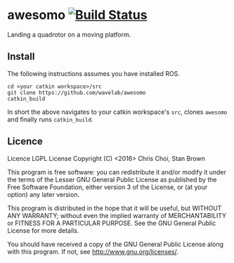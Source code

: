 # awesomo [![Build Status](https://travis-ci.com/wavelab/awesomo.svg?token=vyEJ7ehiK1iW6rTBostS&branch=ros)](https://travis-ci.com/wavelab/awesomo)

Landing a quadrotor on a moving platform.


## Install

The following instructions assumes you have installed ROS.

    cd <your catkin workspace>/src
    git clone https://github.com/wavelab/awesomo
    catkin_build

In short the above navigates to your catkin workspace's `src`, clones `awesomo`
and finally runs `catkin_build`.



## Licence

Licence LGPL License Copyright (C) <2016> Chris Choi, Stan Brown

This program is free software: you can redistribute it and/or modify it under
the terms of the Lesser GNU General Public License as published by the Free
Software Foundation, either version 3 of the License, or (at your option) any
later version.

This program is distributed in the hope that it will be useful, but WITHOUT ANY
WARRANTY; without even the implied warranty of MERCHANTABILITY or FITNESS FOR
A PARTICULAR PURPOSE.  See the GNU General Public License for more details.

You should have received a copy of the GNU General Public License along with
this program.  If not, see <http://www.gnu.org/licenses/>.

